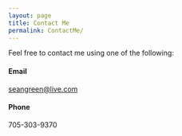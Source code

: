 ```yaml
---
layout: page
title: Contact Me
permalink: ContactMe/
---
```


Feel free to contact me using one of the following:

#### Email

seangreen@live.com

#### Phone

705-303-9370

